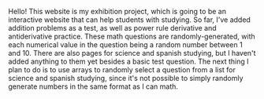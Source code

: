 Hello! This website is my exhibition project, which is going to be an interactive website that can help students with studying. So far, I've added addition problems as a test, as well as power rule derivative and antiderivative practice. These math questions are randomly-generated, with each numerical value in the question being a random number between 1 and 10. There are also pages for science and spanish studying, but I haven't added anything to them yet besides a basic test question. The next thing I plan to do is to use arrays to randomly select a question from a list for science and spanish studying, since it's not possible to simply randomly generate numbers in the same format as I can math.